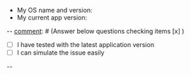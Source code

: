 [comment]: # (Answer below questions about your current setup)

* My OS name and version:
* My current app version:

--
[comment]: # (Answer below questions checking items [x] )

- [ ] I have tested with the latest application version
- [ ] I can simulate the issue easily

--

[comment]: # (Add more information about your issue below)

